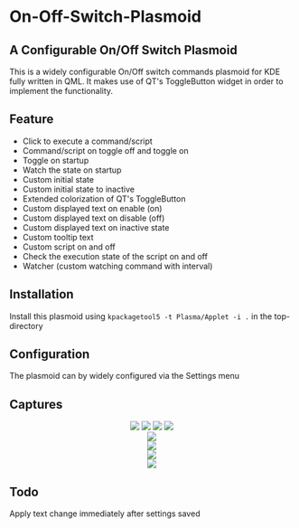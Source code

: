 # On-Off-Switch-Plasmoid
## A Configurable On/Off Switch Plasmoid

This is a widely configurable On/Off switch commands plasmoid for KDE fully written in QML. It makes use of QT's ToggleButton widget in order to implement the functionality.

## Feature 
- Click to execute a command/script
- Command/script on toggle off and toggle on 
- Toggle on startup
- Watch the state on startup
- Custom initial state
- Custom initial state to inactive 
- Extended colorization of QT's ToggleButton
- Custom displayed text on enable (on)
- Custom displayed text on disable (off)
- Custom displayed text on inactive state
- Custom tooltip text
- Custom script on and off
- Check the execution state of the script on and off
- Watcher (custom watching command with interval)

## Installation

Install this plasmoid using `kpackagetool5 -t Plasma/Applet -i .` in the
top-directory

## Configuration
The plasmoid can by widely configured via the Settings menu

## Captures

<p align="center">
  
<img src ="https://github.com/Intika-Linux-KDE/Plasmoid-On-Off-Switch-Commands/raw/master/screenshot/Screenshot_20190206_072407.png" />

<img src ="https://github.com/Intika-Linux-KDE/Plasmoid-On-Off-Switch-Commands/raw/master/screenshot/Screenshot_20190206_072415.png" />

<img src ="https://github.com/Intika-Linux-KDE/Plasmoid-On-Off-Switch-Commands/raw/master/screenshot/Screenshot_20190206_072428.png" />

<img src ="https://github.com/Intika-Linux-KDE/Plasmoid-On-Off-Switch-Commands/raw/master/screenshot/Screenshot_20190206_072706.png" />

</br>

<img src ="https://github.com/Intika-Linux-KDE/Plasmoid-On-Off-Switch-Commands/raw/master/screenshot/Screenshot_20190206_072539.png" />

</br>

<img src ="https://github.com/Intika-Linux-KDE/Plasmoid-On-Off-Switch-Commands/raw/master/screenshot/Screenshot_20190206_073638.png" />

</br>
  
<img src ="https://github.com/Intika-Linux-KDE/Plasmoid-On-Off-Switch-Commands/raw/master/screenshot/Screenshot_20190206_073645.png" />

</br>

<img src ="https://github.com/Intika-Linux-KDE/Plasmoid-On-Off-Switch-Commands/raw/master/screenshot/Screenshot_20190206_073650.png" />

</p>

## Todo 
Apply text change immediately after settings saved

